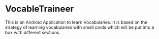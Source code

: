 # VocableTraineer
This is an Android Application to learn Vocabularies. 
It is based on the strategy of learning vocabularies with small cards which will be put into a box with different sections.

